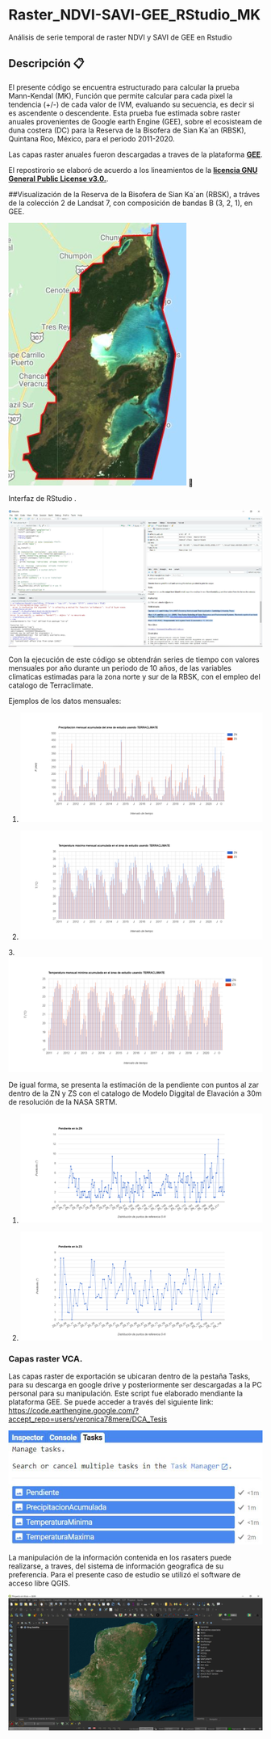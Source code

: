 # Raster_NDVI-SAVI-GEE_RStudio_MK
Análisis de serie temporal de raster NDVI y SAVI de GEE en Rstudio

## Descripción 📋
El presente código se encuentra estructurado para calcular la prueba Mann-Kendal (MK), Función que permite calcular para cada pixel la tendencia (+/-) de cada valor de IVM, evaluando su secuencia, es decir si es ascendente o descendente. Esta prueba fue estimada sobre raster anuales provenientes de Google earth Engine (GEE), sobre el ecosisteam de duna costera (DC) para la Reserva de la Bisofera de Sian Ka´an (RBSK), Quintana Roo, México, para el periodo 2011-2020. 

Las capas raster anuales fueron descargadas a traves de la plataforma [**GEE**](https://developers.google.com/earth-engine/guides/getstarted?hl=en).

El repostirorio se elaboró de acuerdo a los lineamientos de la [**licencia GNU General Public License v3.0.**](https://choosealicense.com/licenses/gpl-3.0/).

##Visualización de la Reserva de la Bisofera de Sian Ka´an (RBSK), a tráves de la colección 2 de Landsat 7, con composición de bandas B (3, 2, 1), en GEE.

![alt text](https://github.com/demostenesmx/NDVI-SAVI_DCA/blob/main/C02_B_3_2_1_RBSK.JPG) 📖

Interfaz de RStudio .

![alt text](https://github.com/demostenesmx/Raster_NDVI-SAVI-GEE_RStudio_MK/blob/main/Interfaz_RStudio.JPG)



Con la ejecución de este código se obtendrán series de tiempo con valores mensuales por año durante un periodo de 10 años, de las variables climaticas estimadas  para la zona norte y sur de la RBSK, con el empleo del catalogo de Terraclimate.

Ejemplos de los datos mensuales:

1. ![alt text](https://github.com/demostenesmx/VCA_RBSK_DCA/blob/main/PrepM_ZN-ZS.png)

2. ![alt text](https://github.com/demostenesmx/VCA_RBSK_DCA/blob/main/temmaxM_ZN-ZS.png)

3.![alt text](https://github.com/demostenesmx/VCA_RBSK_DCA/blob/main/temminM_ZN-ZS.png)

De igual forma, se presenta la estimación de la pendiente con puntos al zar dentro de la ZN y ZS con el catalogo de Modelo Diggital de Elavación a 30m de resolución de la NASA SRTM.

1. ![alt text](https://github.com/demostenesmx/VCA_RBSK_DCA/blob/main/Pend-ZN.png)

2. ![alt text](https://github.com/demostenesmx/VCA_RBSK_DCA/blob/main/Pend-ZS.png)


### Capas raster VCA. 
Las capas raster de exportación se ubicaran dentro de la pestaña Tasks, para su descarga en google drive y posteriormente ser descargadas a la PC personal para su manipulación. Este script fue elaborado mendiante la plataforma GEE. Se puede acceder a través del siguiente link: https://code.earthengine.google.com/?accept_repo=users/veronica78mere/DCA_Tesis

![alt text](https://github.com/demostenesmx/VCA_RBSK_DCA/blob/main/Tasks_VCA.JPG)

La manipulación de la información contenida en los rasaters puede realizarse, a traves, del sistema de información geografica de su preferencia. Para el presente caso de estudio se utilizó el software de acceso libre QGIS.

![alt text](https://github.com/demostenesmx/NDVI-SAVI_DCA/blob/main/QGis.JPG)
